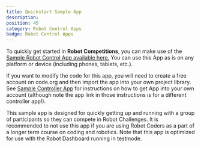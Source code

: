 ```yaml
---
title: Quickstart Sample App
description:
position: 45
category: Robot Control Apps
badge: Robot Control Apps
---
```


To quickly get started in **Robot Competitions**, you can make use of the [Sample Robot Control App available here.](https://studio.code.org/projects/applab/SOl1JwpRoae07HJdgOIt53Q2n9RsV9f5JVyQa1x_K8c) You can use this App as is on any platform or device (including phones, tablets, etc.).

If you want to modify the code for this app, you will need to create a free account on code.org and then import the app into your own project library. See [Sample Controller App](/robot-controller-sample-app) for instructions on how to get App into your own account (although note the app link in those instructions is for a different controller app!).

<alert type="warning">
This sample app is designed for quickly getting up and running with a group of participants so they can compete in Robot Challenges. It is recommended to not use this app if you are using Robot Coders as a part of a longer term course on coding and robotics. Note that this app is optimized for use with the Robot Dashboard running in testmode.
</alert>
